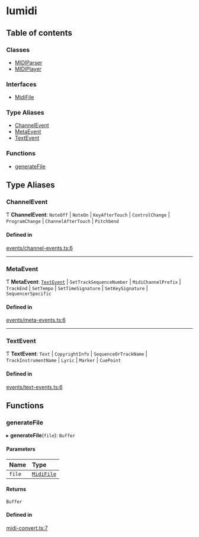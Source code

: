 # lumidi

## Table of contents

### Classes

- [MIDIParser](../wiki/MIDIParser)
- [MIDIPlayer](../wiki/MIDIPlayer)

### Interfaces

- [MidiFile](../wiki/MidiFile)

### Type Aliases

- [ChannelEvent](../wiki/Exports#channelevent)
- [MetaEvent](../wiki/Exports#metaevent)
- [TextEvent](../wiki/Exports#textevent)

### Functions

- [generateFile](../wiki/Exports#generatefile)

## Type Aliases

### ChannelEvent

Ƭ **ChannelEvent**: `NoteOff` \| `NoteOn` \| `KeyAfterTouch` \| `ControlChange` \| `ProgramChange` \| `ChannelAfterTouch` \| `Pitchbend`

#### Defined in

[events/channel-events.ts:6](https://github.com/OscarLundberg/wave-function-collapse-mx/blob/9f12d93/src/events/channel-events.ts#L6)

___

### MetaEvent

Ƭ **MetaEvent**: [`TextEvent`](../wiki/Exports#textevent) \| `SetTrackSequenceNumber` \| `MidiChannelPrefix` \| `TrackEnd` \| `SetTempo` \| `SetTimeSignature` \| `SetKeySignature` \| `SequencerSpecific`

#### Defined in

[events/meta-events.ts:6](https://github.com/OscarLundberg/wave-function-collapse-mx/blob/9f12d93/src/events/meta-events.ts#L6)

___

### TextEvent

Ƭ **TextEvent**: `Text` \| `CopyrightInfo` \| `SequenceOrTrackName` \| `TrackInstrumentName` \| `Lyric` \| `Marker` \| `CuePoint`

#### Defined in

[events/text-events.ts:6](https://github.com/OscarLundberg/wave-function-collapse-mx/blob/9f12d93/src/events/text-events.ts#L6)

## Functions

### generateFile

▸ **generateFile**(`file`): `Buffer`

#### Parameters

| Name | Type |
| :------ | :------ |
| `file` | [`MidiFile`](../wiki/MidiFile) |

#### Returns

`Buffer`

#### Defined in

[midi-convert.ts:7](https://github.com/OscarLundberg/wave-function-collapse-mx/blob/9f12d93/src/midi-convert.ts#L7)
